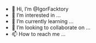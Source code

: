 - 👋 Hi, I’m @IgorFacktory
- 👀 I’m interested in ...
- 🌱 I’m currently learning ...
- 💞️ I’m looking to collaborate on ...
- 📫 How to reach me ...

<!---
IgorFacktory/IgorFacktory is a ✨ special ✨ repository because its `README.md` (this file) appears on your GitHub profile.
You can click the Preview link to take a look at your changes.
--->

